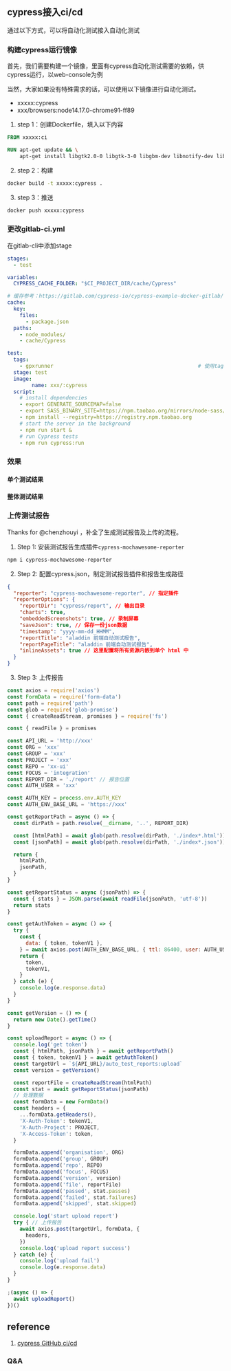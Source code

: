 ## cypress接入ci/cd
通过以下方式，可以将自动化测试接入自动化测试

### 构建cypress运行镜像
首先，我们需要构建一个镜像，里面有cypress自动化测试需要的依赖，供cypress运行，以web-console为例

当然，大家如果没有特殊需求的话，可以使用以下镜像进行自动化测试。

- xxxxx:cypress
- xxx/browsers:node14.17.0-chrome91-ff89

1. step 1：创建Dockerfile，填入以下内容
```Dockerfile
FROM xxxxx:ci

RUN apt-get update && \
    apt-get install libgtk2.0-0 libgtk-3-0 libgbm-dev libnotify-dev libgconf-2-4 libnss3 libxss1 libasound2 libxtst6 xauth xvfb
```

2. step 2：构建
```bash
docker build -t xxxxx:cypress .
```

3. step 3：推送
```bash
docker push xxxxx:cypress 
```

### 更改gitlab-ci.yml
在gitlab-cli中添加stage
```yml
stages:
  - test

variables:
  CYPRESS_CACHE_FOLDER: "$CI_PROJECT_DIR/cache/Cypress"

# 缓存参考：https://gitlab.com/cypress-io/cypress-example-docker-gitlab/-/blob/master/.gitlab-ci.yml
cache:
  key:
    files:
      - package.json
  paths:
    - node_modules/
    - cache/Cypress

test:
  tags:
    - gpxrunner                                               # 使用tag为docker的runner触发构建
  stage: test
  image:
        name: xxx/:cypress
  script:
    # install dependencies
    - export GENERATE_SOURCEMAP=false
    - export SASS_BINARY_SITE=https://npm.taobao.org/mirrors/node-sass/
    - npm install --registry=https://registry.npm.taobao.org
    # start the server in the background
    - npm run start &
    # run Cypress tests
    - npm run cypress:run
```

### 效果
#### 单个测试结果

#### 整体测试结果

### 上传测试报告
Thanks for @chenzhouyi ，补全了生成测试报告及上传的流程。

1. Step 1: 安装测试报告生成插件`cypress-mochawesome-reporter`
```bash
npm i cypress-mochawesome-reporter
```

2. Step 2: 配置cypress.json，制定测试报告插件和报告生成路径
```json
{
  "reporter": "cypress-mochawesome-reporter", // 指定插件
  "reporterOptions": {
    "reportDir": "cypress/report", // 输出目录 
    "charts": true,
    "embeddedScreenshots": true, // 录制屏幕
    "saveJson": true, // 保存一份json数据
    "timestamp": "yyyy-mm-dd_HHMM",
    "reportTitle": "aladdin 前端自动测试报告",
    "reportPageTitle": "aladdin 前端自动测试报告",
    "inlineAssets": true // 这里配置将所有资源内嵌到单个 html 中
  }
}

```

3. Step 3: 上传报告
```js
const axios = require('axios')
const FormData = require('form-data')
const path = require('path')
const glob = require('glob-promise')
const { createReadStream, promises } = require('fs')

const { readFile } = promises

const API_URL = 'http://xxx'
const ORG = 'xxx'
const GROUP = 'xxx'
const PROJECT = 'xxx'
const REPO = 'xx-ui'
const FOCUS = 'integration'
const REPORT_DIR = './report' // 报告位置
const AUTH_USER = 'xxx'

const AUTH_KEY = process.env.AUTH_KEY
const AUTH_ENV_BASE_URL = 'https://xxx'

const getReportPath = async () => {
  const dirPath = path.resolve(__dirname, '..', REPORT_DIR)

  const [htmlPath] = await glob(path.resolve(dirPath, './index*.html'))
  const [jsonPath] = await glob(path.resolve(dirPath, './index*.json'))

  return {
    htmlPath,
    jsonPath,
  }
}

const getReportStatus = async (jsonPath) => {
  const { stats } = JSON.parse(await readFile(jsonPath, 'utf-8'))
  return stats
}

const getAuthToken = async () => {
  try {
    const {
      data: { token, tokenV1 },
    } = await axios.post(AUTH_ENV_BASE_URL, { ttl: 86400, user: AUTH_USER, key: AUTH_KEY })
    return {
      token,
      tokenV1,
    }
  } catch (e) {
    console.log(e.response.data)
  }
}

const getVersion = () => {
  return new Date().getTime()
}

const uploadReport = async () => {
  console.log('get token')
  const { htmlPath, jsonPath } = await getReportPath()
  const { token, tokenV1 } = await getAuthToken()
  const targetUrl = `${API_URL}/auto_test_reports:upload`
  const version = getVersion()

  const reportFile = createReadStream(htmlPath)
  const stat = await getReportStatus(jsonPath)
  // 处理数据
  const formData = new FormData()
  const headers = {
    ...formData.getHeaders(),
    'X-Auth-Token': tokenV1,
    'X-Auth-Project': PROJECT,
    'X-Access-Token': token,
  }

  formData.append('organisation', ORG)
  formData.append('group', GROUP)
  formData.append('repo', REPO)
  formData.append('focus', FOCUS)
  formData.append('version', version)
  formData.append('file', reportFile)
  formData.append('passed', stat.passes)
  formData.append('failed', stat.failures)
  formData.append('skipped', stat.skipped)

  console.log('start upload report')
  try { // 上传报告
    await axios.post(targetUrl, formData, {
      headers,
    })
    console.log('upload report success')
  } catch (e) {
    console.log('upload fail')
    console.log(e.response.data)
  }
}

;(async () => {
  await uploadReport()
})()

```

## reference
1. [cypress GitHub ci/cd](https://docs.cypress.io/guides/continuous-integration/gitlab-ci#Basic-Setup)

### Q&A